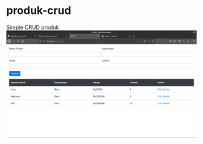 # produk-crud
Simple CRUD produk
![alt text](https://raw.githubusercontent.com/zakimuhammad/produk-crud/master/produk.png)
